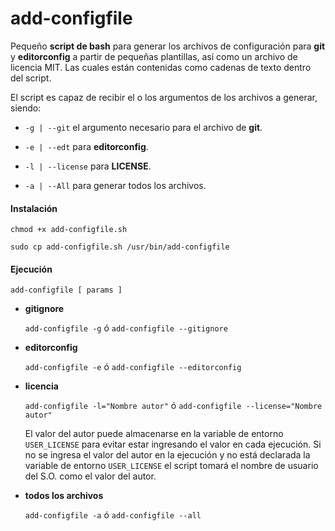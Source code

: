# add-configfile

Pequeño **script de bash** para generar los archivos de configuración para **git** y **editorconfig** a partir de pequeñas plantillas, así como un archivo de licencia MIT. Las cuales están contenidas como cadenas de texto dentro del script.

El script es capaz de recibir el o los argumentos de los archivos a generar, siendo:

* `-g | --git` el argumento necesario para el archivo de **git**.

* `-e | --edt` para **editorconfig**.

* `-l | --license` para **LICENSE**.

* `-a | --All` para generar todos los archivos.


#### Instalación
	chmod +x add-configfile.sh

	sudo cp add-configfile.sh /usr/bin/add-configfile


#### Ejecución

	add-configfile [ params ]
	
* **gitignore**
	
	`add-configfile -g` ó `add-configfile --gitignore` 

* **editorconfig**
	
	`add-configfile -e` ó `add-configfile --editorconfig` 
	
* **licencia**
	
	`add-configfile -l="Nombre autor"` ó `add-configfile --license="Nombre autor"`
	
	El valor del autor puede almacenarse en la variable de entorno `USER_LICENSE` para evitar estar ingresando el valor en cada ejecución. Si no se ingresa el valor del autor en la ejecución y no está declarada la variable de entorno `USER_LICENSE` el script tomará el nombre de usuario del S.O. como el valor del autor.
	
* **todos los archivos**
	
	`add-configfile -a` ó `add-configfile --all`  